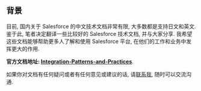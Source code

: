 ## 背景

目前, 国内关于 Salesforce 的中文技术文档非常有限, 大多数都是支持日文和英文. 鉴于此, 笔者决定翻译一些比较好的 Salesforce 技术文档, 并与大家分享. 我希望这些文档能够帮助更多人了解和使用 Salesforce 平台, 在他们的工作和业务中发挥更大的作用.

 **官方文档地址: [Integration-Patterns-and-Practices](https://developer.salesforce.com/docs/atlas.en-us.integration_patterns_and_practices.meta/integration_patterns_and_practices)**.

 如果你对文档有任何疑问或者有任何意见或建议的话, 请[联系我](mailto:translate.salesforce.techdocs@gmail.com), 随时可以交流沟通.


